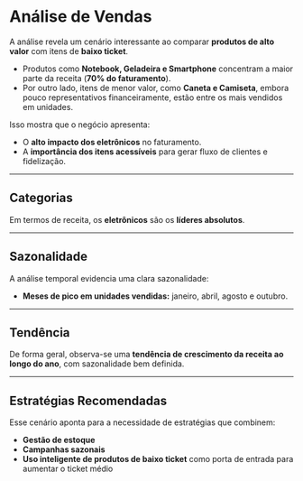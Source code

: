 # Análise de Vendas

A análise revela um cenário interessante ao comparar **produtos de alto valor** com itens de **baixo ticket**.  

- Produtos como **Notebook, Geladeira e Smartphone** concentram a maior parte da receita (**70% do faturamento**).  
- Por outro lado, itens de menor valor, como **Caneta e Camiseta**, embora pouco representativos financeiramente, estão entre os mais vendidos em unidades.  

Isso mostra que o negócio apresenta:  
- O **alto impacto dos eletrônicos** no faturamento.  
- A **importância dos itens acessíveis** para gerar fluxo de clientes e fidelização.  

---

## Categorias
Em termos de receita, os **eletrônicos** são os **líderes absolutos**.  

---

## Sazonalidade
A análise temporal evidencia uma clara sazonalidade:  
- **Meses de pico em unidades vendidas:** janeiro, abril, agosto e outubro.  

---

## Tendência
De forma geral, observa-se uma **tendência de crescimento da receita ao longo do ano**, com sazonalidade bem definida.  

---

## Estratégias Recomendadas
Esse cenário aponta para a necessidade de estratégias que combinem:  
- **Gestão de estoque**  
- **Campanhas sazonais**  
- **Uso inteligente de produtos de baixo ticket** como porta de entrada para aumentar o ticket médio  

